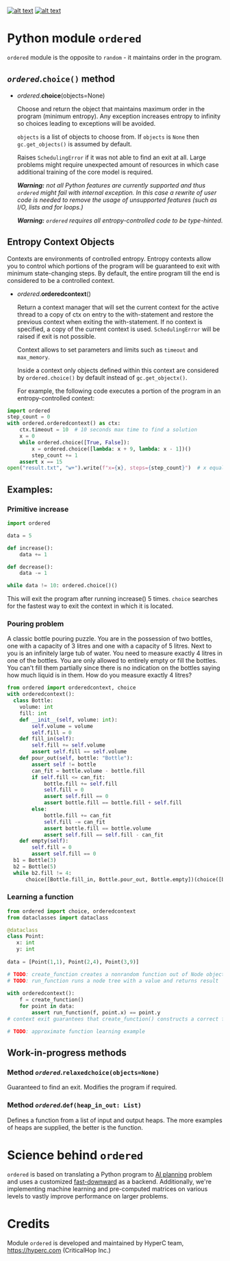 [![alt text][1.1]][1]
[![alt text][2.1]][2]

[1.1]: http://i.imgur.com/tXSoThF.png (HyperC on twitter)
[2.1]: http://i.imgur.com/P3YfQoD.png (HyperC on facebook)

[1]: https://twitter.com/hyperc_ai
[2]: https://www.facebook.com/HyperComputation/

# Python module `ordered`

`ordered` module is the opposite to `random` - it maintains order in the program.

## _`ordered`_.`choice()` method

- _ordered_.**choice**(objects=None)
 
   Choose and return the object that maintains maximum order in the program (minimum entropy). Any exception increases entropy to infinity so choices leading to exceptions will be avoided.

    `objects` is a list of objects to choose from. If `objects` is `None` then `gc.get_objects()` is assumed by default.

    Raises `SchedulingError` if it was not able to find an exit at all. Large problems might require unexpected amount of resources in which case additional training of the core model is required.

    _**Warning:** not all Python features are currently supported and thus `ordered` might fail with internal exception. In this case a rewrite of user code is needed to remove the usage of unsupported features (such as I/O, lists and for loops.)_
    
    _**Warning:** `ordered` requires all entropy-controlled code to be type-hinted._

## Entropy Context Objects

Contexts are environments of controlled entropy. Entropy contexts allow you to control which portions of the program will be guaranteed to exit with minimum state-changing steps. By default, the entire program till the end is considered to be a controlled context.

- _ordered_.**orderedcontext**()

  Return a context manager that will set the current context for the active thread to a copy of ctx on entry to the with-statement and restore the previous context when exiting the with-statement. If no context is specified, a copy of the current context is used. `SchedulingError` will be raised if exit is not possible.
  
  Context allows to set parameters and limits such as `timeout` and `max_memory`.
  
  Inside a context only objects defined within this context are considered by `ordered.choice()` by default instead of `gc.get_objectx()`.

  For example, the following code executes a portion of the program in an entropy-controlled context:
  
```python
import ordered
step_count = 0
with ordered.orderedcontext() as ctx:
    ctx.timeout = 10  # 10 seconds max time to find a solution
    x = 0
    while ordered.choice([True, False]):
        x = ordered.choice([lambda: x + 9, lambda: x - 1])()
        step_count += 1
    assert x == 15
open("result.txt", "w+").write(f"x={x}, steps={step_count}")  # x equals 15
```

## Examples:

### Primitive increase

```python
import ordered

data = 5

def increase():
    data += 1

def decrease():
    data -= 1

while data != 10: ordered.choice()()
```

This will exit the program after running increase() 5 times. `choice` searches for the fastest way to exit the context in which it is located.

### Pouring problem

A classic bottle pouring puzzle. You are in the possession of two bottles, one with a capacity of 3 litres and one with a capacity of 5 litres. Next to you is an infinitely large tub of water. You need to measure exactly 4 litres in one of the bottles. You are only allowed to entirely empty or fill the bottles. You can't fill them partially since there is no indication on the bottles saying how much liquid is in them. How do you measure exactly 4 litres?

```python
from ordered import orderedcontext, choice
with orderedcontext():
  class Bottle:
    volume: int
    fill: int
    def __init__(self, volume: int):
        self.volume = volume
        self.fill = 0
    def fill_in(self):
        self.fill += self.volume
        assert self.fill == self.volume
    def pour_out(self, bottle: "Bottle"):
        assert self != bottle
        can_fit = bottle.volume - bottle.fill
        if self.fill <= can_fit:
            bottle.fill += self.fill
            self.fill = 0
            assert self.fill == 0
            assert bottle.fill == bottle.fill + self.fill
        else:
            bottle.fill += can_fit
            self.fill -= can_fit
            assert bottle.fill == bottle.volume
            assert self.fill == self.fill - can_fit
    def empty(self):
        self.fill = 0
        assert self.fill == 0
  b1 = Bottle(3)
  b2 = Bottle(5)
  while b2.fill != 4: 
      choice([Bottle.fill_in, Bottle.pour_out, Bottle.empty])(choice([b1,b2]))
```

### Learning a function

```python
from ordered import choice, orderedcontext
from dataclasses import dataclass 

@dataclass
class Point:
   x: int
   y: int
   
data = [Point(1,1), Point(2,4), Point(3,9)]

# TODO: create_function creates a nonrandom function out of Node objects with `ordered.choice`
# TODO: run_function runs a node tree with a value and returns result
    
with orderedcontext():
    f = create_function()
    for point in data:
        assert run_function(f, point.x) == point.y
# context exit guarantees that create_function() constructs a correct function to describe input

# TODO: approximate function learning example
```

## Work-in-progress methods

### Method _`ordered`_.`relaxedchoice(objects=None)`

Guaranteed to find an exit. Modifies the program if required.

### Method _`ordered`_.`def(heap_in_out: List)`

Defines a function from a list of input and output heaps. The more examples of heaps are supplied, the better is the function.

# Science behind `ordered`

`ordered` is based on translating a Python program to [AI planning](https://en.wikipedia.org/wiki/Automated_planning_and_scheduling) problem and uses a customized [fast-downward](http://www.fast-downward.org/) as a backend. Additionally, we're implementing machine learning and pre-computed matrices on various levels to vastly improve performance on larger problems.

# Credits

Module `ordered` is developed and maintained by HyperC team, https://hyperc.com (CriticalHop Inc.)

